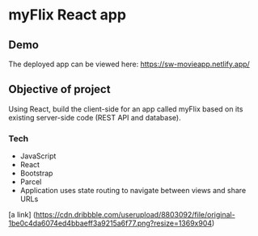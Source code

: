 # myFlix React app

## Demo
The deployed app can be viewed here: https://sw-movieapp.netlify.app/

## Objective of project
Using React, build the client-side for an app called myFlix based on its existing server-side code (REST API and database). 

### Tech
* JavaScript
* React
* Bootstrap
* Parcel
* Application uses state routing to navigate between views and share URLs


[a link] (https://cdn.dribbble.com/userupload/8803092/file/original-1be0c4da6074ed4bbaeff3a9215a6f77.png?resize=1369x904)